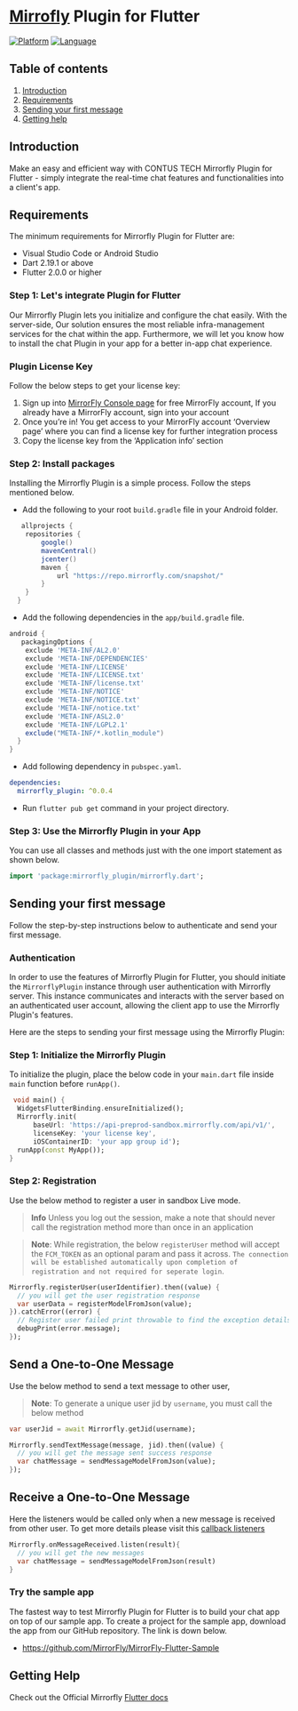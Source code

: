 # [Mirrofly](https://www.mirrorfly.com) Plugin for Flutter

[![Platform](https://img.shields.io/badge/platform-flutter-blue)](https://flutter.dev/)
[![Language](https://img.shields.io/badge/language-dart-blue)](https://dart.dev/)

## Table of contents

1. [Introduction](#Introduction)
1. [Requirements](#requirements)
1. [Sending your first message](#sending-your-first-message)
1. [Getting help](#getting-help)

## Introduction

Make an easy and efficient way with CONTUS TECH Mirrorfly Plugin for Flutter - simply integrate the real-time chat features and functionalities into a client's app.

## Requirements

The minimum requirements for Mirrorfly Plugin for Flutter are:

- Visual Studio Code or Android Studio
- Dart 2.19.1 or above
- Flutter 2.0.0 or higher

### Step 1: Let's integrate Plugin for Flutter

Our Mirrorfly Plugin lets you initialize and configure the chat easily. With the server-side, Our solution ensures the most reliable infra-management services for the chat within the app. Furthermore, we will let you know how to install the chat Plugin in your app for a better in-app chat experience.

### Plugin License Key
Follow the below steps to get your license key:

1. Sign up into [MirrorFly Console page](https://console.mirrorfly.com/register) for free MirrorFly account, If you already have a MirrorFly account, sign into your account
2. Once you’re in! You get access to your MirrorFly account ‘Overview page’ where you can find a license key for further integration process
3. Copy the license key from the ‘Application info’ section


### Step 2: Install packages

Installing the Mirrorfly Plugin is a simple process. Follow the steps mentioned below.

- Add the following to your root `build.gradle` file in your Android folder.

```gradle
   allprojects {
    repositories {
        google()
        mavenCentral()
        jcenter()
        maven {
            url "https://repo.mirrorfly.com/snapshot/"
        }
    }
  }
```
- Add the following dependencies in the `app/build.gradle` file.

```gradle
android {
   packagingOptions {
    exclude 'META-INF/AL2.0'
    exclude 'META-INF/DEPENDENCIES'
    exclude 'META-INF/LICENSE'
    exclude 'META-INF/LICENSE.txt'
    exclude 'META-INF/license.txt'
    exclude 'META-INF/NOTICE'
    exclude 'META-INF/NOTICE.txt'
    exclude 'META-INF/notice.txt'
    exclude 'META-INF/ASL2.0'
    exclude 'META-INF/LGPL2.1'
    exclude("META-INF/*.kotlin_module")
  }
}
```
- Add following dependency in `pubspec.yaml`.

```yaml
dependencies:
  mirrorfly_plugin: ^0.0.4
```

- Run `flutter pub get` command in your project directory.

### Step 3: Use the Mirrorfly Plugin in your App

You can use all classes and methods just with the one import statement as shown below.

```dart
import 'package:mirrorfly_plugin/mirrorfly.dart';
```

## Sending your first message

Follow the step-by-step instructions below to authenticate and send your first message.

### Authentication

In order to use the features of Mirrorfly Plugin for Flutter, you should initiate the `MirrorflyPlugin` instance through user authentication with Mirrorfly server. This instance communicates and interacts with the server based on an authenticated user account, allowing the client app to use the Mirrorfly Plugin's features.

Here are the steps to sending your first message using the Mirrorfly Plugin:

### Step 1: Initialize the Mirrorfly Plugin

To initialize the plugin, place the below code in your `main.dart` file inside `main` function before `runApp()`.

```dart
 void main() {
  WidgetsFlutterBinding.ensureInitialized();
  Mirrorfly.init(
      baseUrl: 'https://api-preprod-sandbox.mirrorfly.com/api/v1/',
      licenseKey: 'your license key',
      iOSContainerID: 'your app group id');
  runApp(const MyApp());
}
```

### Step 2: Registration

Use the below method to register a user in sandbox Live mode.

> **Info** Unless you log out the session, make a note that should never call the registration method more than once in an application

> **Note**: While registration, the below `registerUser` method will accept the `FCM_TOKEN` as an optional param and pass it across. `The connection will be established automatically upon completion of registration and not required for seperate login`.

```dart
Mirrorfly.registerUser(userIdentifier).then((value) {
  // you will get the user registration response
  var userData = registerModelFromJson(value);
}).catchError((error) {
  // Register user failed print throwable to find the exception details.
  debugPrint(error.message);
});
```
## Send a One-to-One Message

Use the below method to send a text message to other user,

> **Note**: To generate a unique user jid by `username`, you must call the below method

```dart
var userJid = await Mirrorfly.getJid(username);
```

```dart
Mirrorfly.sendTextMessage(message, jid).then((value) {
  // you will get the message sent success response
  var chatMessage = sendMessageModelFromJson(value);
});
```
## Receive a One-to-One Message

Here the listeners would be called only when a new message is received from other user. To get more details please visit this [callback listeners](https://www.mirrorfly.com/docs/chat/flutter_plugin/callback-listeners)

```dart
Mirrorfly.onMessageReceived.listen(result){
  // you will get the new messages
  var chatMessage = sendMessageModelFromJson(result)
}
```

### Try the sample app

The fastest way to test Mirrorfly Plugin for Flutter is to build your chat app on top of our sample app. To create a project for the sample app, download the app from our GitHub repository. The link is down below.

- https://github.com/MirrorFly/MirrorFly-Flutter-Sample

## Getting Help

Check out the Official Mirrorfly [Flutter docs](https://www.mirrorfly.com/docs/chat/flutter_plugin/quick-start)

<br />